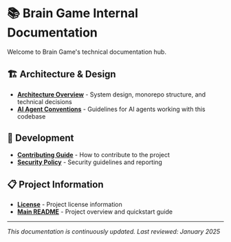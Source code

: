 # 📚 Brain Game Internal Documentation

Welcome to Brain Game's technical documentation hub.

## 🏗️ Architecture & Design

- **[Architecture Overview](ARCHITECTURE.md)** - System design, monorepo structure, and technical decisions
- **[AI Agent Conventions](AGENTS.md)** - Guidelines for AI agents working with this codebase

## 🚀 Development

- **[Contributing Guide](../CONTRIBUTING.md)** - How to contribute to the project
- **[Security Policy](../SECURITY.md)** - Security guidelines and reporting

## 📋 Project Information

- **[License](../LICENSE)** - Project license information
- **[Main README](../README.md)** - Project overview and quickstart guide

---

*This documentation is continuously updated. Last reviewed: January 2025* 